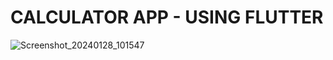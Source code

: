 # CALCULATOR APP - USING FLUTTER


 ![Screenshot_20240128_101547](https://github.com/MetalNomad78/calculator_app_flutter/assets/88272018/4643a75e-f67c-4ec6-abcd-7b7bd1e6b8dc)

 
